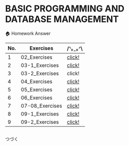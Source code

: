 # BASIC PROGRAMMING AND DATABASE MANAGEMENT

🏠 Homework Answer

No.  | Exercises  | /ᐠ｡ꞈ｡ᐟ\ |
----- | ----- | ----- |
1 | 02_Exercises | [click!](https://github.com/DeepVader/DADS4002/blob/main/Ex02.ipynb) |
2 | 03-1_Exercises | [click!](https://github.com/DeepVader/DADS4002/blob/main/Ex03_1.ipynb) |
3 | 03-2_Exercises | click! |
4 | 04_Exercises | [click!](https://github.com/DeepVader/DADS4002/blob/main/Ex04.ipynb) |
5 | 05_Exercises | [click!](https://github.com/DeepVader/DADS4002/blob/main/Ex05.ipynb) |
6 | 06_Exercises | [click!](https://github.com/DeepVader/DADS4002/blob/main/Ex06.ipynb) |
7 | 07-08_Exercises | [click!](https://github.com/DeepVader/DADS4002/blob/main/Ex07_08.ipynb) |
8 | 09-1_Exercises | [click!](https://github.com/DeepVader/DADS4002/blob/main/Ex09_1.ipynb) |
9 | 09-2_Exercises | [click!](https://github.com/DeepVader/DADS4002/blob/main/Ex09_2.ipynb) |

##
つづく
